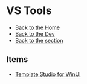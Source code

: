 # VS Tools

- [Back to the Home](../../README.md)
- [Back to the Dev](../README.md)
- [Back to the section](README.md)

## Items
- [Template Studio for WinUI](https://marketplace.visualstudio.com/items?itemName=TemplateStudio.TemplateStudioForWinUICs)
